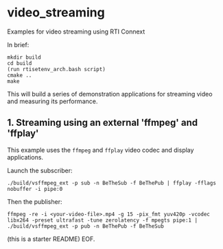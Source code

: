 # video_streaming

Examples for video streaming using RTI Connext

In brief:

    mkdir build
    cd build
    (run rtisetenv_arch.bash script)
    cmake ..
    make

This will build a series of demonstration applications for streaming video and measuring its performance.  

## 1. Streaming using an external 'ffmpeg' and 'ffplay'

This example uses the `ffmpeg` and `ffplay` video codec and display applications.

Launch the subscriber:

    ./build/vsffmpeg_ext -p sub -n BeTheSub -f BeThePub | ffplay -fflags nobuffer -i pipe:0

Then the publisher:

    ffmpeg -re -i <your-video-file>.mp4 -g 15 -pix_fmt yuv420p -vcodec libx264 -preset ultrafast -tune zerolatency -f mpegts pipe:1 | ./build/vsffmpeg_ext -p pub -n BeThePub -f BeTheSub


(this is a starter README)  EOF.
